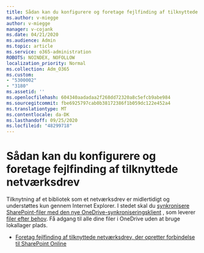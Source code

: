 ```yaml
---
title: Sådan kan du konfigurere og foretage fejlfinding af tilknyttede netværksdrev
ms.author: v-miegge
author: v-miegge
manager: v-cojank
ms.date: 04/21/2020
ms.audience: Admin
ms.topic: article
ms.service: o365-administration
ROBOTS: NOINDEX, NOFOLLOW
localization_priority: Normal
ms.collection: Adm_O365
ms.custom:
- "5300002"
- "3180"
ms.assetid: ''
ms.openlocfilehash: 604340aadadaa2f268dd72320a8c5efcb9abe984
ms.sourcegitcommit: fbe6925797cab0b38172386f1b059dc122e452a4
ms.translationtype: MT
ms.contentlocale: da-DK
ms.lasthandoff: 09/25/2020
ms.locfileid: "48299718"
---
```

# <a name="how-to-configure-and-troubleshoot-mapped-network-drives"></a>Sådan kan du konfigurere og foretage fejlfinding af tilknyttede netværksdrev

Tilknytning af et bibliotek som et netværksdrev er midlertidigt og understøttes kun gennem Internet Explorer. I stedet skal du [synkronisere SharePoint-filer med den nye OneDrive-synkroniseringsklient](https://support.office.com/article/6de9ede8-5b6e-4503-80b2-6190f3354a88) , som leverer [filer efter behov](https://support.office.com/article/0e6860d3-d9f3-4971-b321-7092438fb38e). Få adgang til alle dine filer i OneDrive uden at bruge lokallager plads.

* [Foretag fejlfinding af tilknyttede netværksdrev, der opretter forbindelse til SharePoint Online](https://docs.microsoft.com/sharepoint/support/administration/troubleshoot-mapped-network-drives)